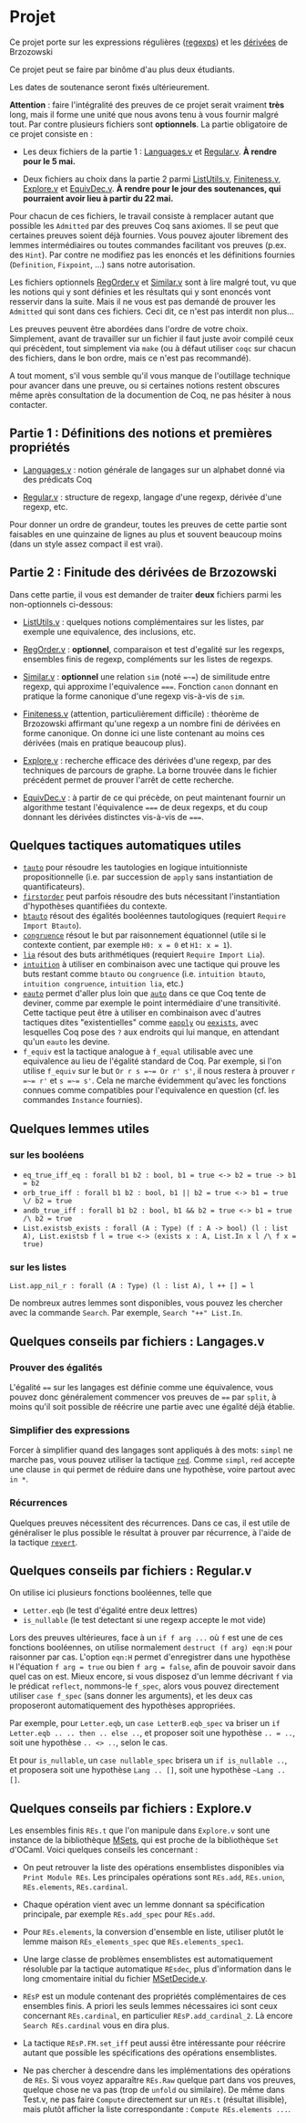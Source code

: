# Projet #

Ce projet porte sur les expressions régulières ([regexps][]) et les [dérivées][] de Brzozowski

[regexps]: https://fr.wikipedia.org/wiki/Expression_rationnelle
[dérivées]: https://fr.wikipedia.org/wiki/D%C3%A9riv%C3%A9e_de_Brzozowski

Ce projet peut se faire par binôme d'au plus deux étudiants.

Les dates de soutenance seront fixés ultérieurement.

**Attention** : faire l'intégralité des preuves de ce projet serait vraiment
**très** long, mais il forme une unité que nous avons tenu à vous fournir malgré
tout. Par contre plusieurs fichiers sont **optionnels**. La partie obligatoire
de ce projet consiste en :

  - Les deux fichiers de la partie 1 : [Languages.v](Languages.v) et [Regular.v](Regular.v). **À rendre pour le 5 mai.**
  
  - Deux fichiers au choix dans la partie 2 parmi [ListUtils.v](ListUtils.v), [Finiteness.v](Finiteness.v), [Explore.v](Explore.v) et [EquivDec.v](EquivDec.v). **À rendre pour le jour des soutenances, qui pourraient avoir lieu à partir du 22 mai.**

Pour chacun de ces fichiers, le travail consiste à remplacer autant que possible
les `Admitted` par des preuves Coq sans axiomes. Il se peut que certaines preuves
soient déjà fournies. Vous pouvez ajouter librement des lemmes intermédiaires
ou toutes commandes facilitant vos preuves (p.ex. des `Hint`). Par contre ne modifiez
pas les enoncés et les définitions fournies (`Definition`, `Fixpoint`, ...) sans
notre autorisation.

Les fichiers optionnels [RegOrder.v](RegOrder.v) et [Similar.v](Similar.v) sont à lire
malgré tout, vu que les notions qui y sont définies et les résultats qui y sont enoncés
vont resservir dans la suite. Mais il ne vous est pas demandé de prouver les `Admitted`
qui sont dans ces fichiers. Ceci dit, ce n'est pas interdit non plus...

Les preuves peuvent être abordées dans l'ordre de votre choix. Simplement, avant
de travailler sur un fichier il faut juste avoir compilé ceux qui précèdent,
tout simplement via `make` (ou à défaut utiliser `coqc` sur chacun des fichiers,
dans le bon ordre, mais ce n'est pas recommandé).

A tout moment, s'il vous semble qu'il vous manque de l'outillage technique pour
avancer dans une preuve, ou si certaines notions restent obscures même
après consultation de la documention de Coq, ne pas hésiter à nous contacter.

## Partie 1 : Définitions des notions et premières propriétés

  - [Languages.v](Languages.v) : notion générale de langages sur un alphabet donné via des prédicats Coq
  
  - [Regular.v](Regular.v) : structure de regexp, langage d'une regexp, dérivée d'une regexp, etc.

Pour donner un ordre de grandeur, toutes les preuves de cette partie
sont faisables en une quinzaine de lignes au plus et souvent beaucoup
moins (dans un style assez compact il est vrai).

## Partie 2 : Finitude des dérivées de Brzozowski

  Dans cette partie, il vous est demander de traiter **deux** fichiers parmi les non-optionnels ci-dessous:

  - [ListUtils.v](ListUtils.v) : quelques notions complémentaires sur les listes, par exemple une equivalence, des inclusions, etc.
  
  - [RegOrder.v](RegOrder.v) : **optionnel**, comparaison et test d'egalité sur les regexps, ensembles finis de regexp, compléments sur les listes de regexps.

  - [Similar.v](Similar.v) : **optionnel** une relation `sim` (noté `=~=`) de similitude entre regexp, qui approxime l'equivalence `===`. Fonction `canon` donnant en pratique la forme canonique d'une regexp vis-à-vis de `sim`.

  - [Finiteness.v](Finiteness.v) (attention, particulièrement difficile) : théorème de Brzozowski affirmant qu'une regexp a un nombre fini de dérivées en forme canonique. On donne ici une liste contenant au moins ces dérivées (mais en pratique beaucoup plus).

  - [Explore.v](Explore.v) : recherche efficace des dérivées d'une regexp, par des techniques de parcours de graphe. La borne trouvée dans le fichier précédent permet de prouver l'arrêt de cette recherche.

  - [EquivDec.v](EquivDec.v) : à partir de ce qui précède, on peut maintenant fournir un algorithme testant l'équivalence `===` de deux regexps, et du coup donnant les dérivées distinctes vis-à-vis de `===`. 


## Quelques tactiques automatiques utiles ##

- [`tauto`](https://coq.inria.fr/refman/proof-engine/tactics.html#coq:tacn.tauto)
  pour résoudre les tautologies en logique intuitionniste
  propositionnelle (i.e. par succession de `apply` sans instantiation
  de quantificateurs).
- [`firstorder`](https://coq.inria.fr/refman/proof-engine/tactics.html#coq:tacn.firstorder)
  peut parfois résoudre des buts nécessitant l'instantiation
  d'hypothèses quantifiées du contexte.
- [`btauto`](https://coq.inria.fr/refman/proof-engine/tactics.html#coq:tacn.btauto)
  résout des égalités booléennes tautologiques (requiert `Require Import Btauto`).
- [`congruence`](https://coq.inria.fr/refman/proof-engine/tactics.html#coq:tacn.congruence)
  résout le but par raisonnement équationnel (utile si le contexte
  contient, par exemple `H0: x = 0` et `H1: x = 1`).
- [`lia`](https://coq.inria.fr/refman/addendum/micromega.html#coq:tacn.lia)
  résout des buts arithmétiques (requiert `Require Import Lia`).
- [`intuition`](https://coq.inria.fr/refman/proof-engine/tactics.html#coq:tacn.intuition)
  à utiliser en combinaison avec une tactique qui prouve les buts
  restant comme `btauto` ou `congruence` (i.e. `intuition btauto`,
  `intuition congruence`, `intuition lia`, etc.)
- [`eauto`](https://coq.inria.fr/refman/proof-engine/tactics.html#coq:tacn.eauto)
  permet d'aller plus loin que
  [`auto`](https://coq.inria.fr/refman/proof-engine/tactics.html#coq:tacn.auto)
  dans ce que Coq tente de deviner, comme par exemple le point
  intermédiaire d'une transitivité.  Cette tactique peut être à
  utiliser en combinaison avec d'autres tactiques dites
  "existentielles" comme
  [`eapply`](https://coq.inria.fr/refman/proof-engine/tactics.html#coq:tacv.eapply)
  ou
  [`eexists`](https://coq.inria.fr/refman/proof-engine/tactics.html#coq:tacv.eexists),
  avec lesquelles Coq pose des `?` aux endroits qui lui manque, en
  attendant qu'un `eauto` les devine.
- `f_equiv` est la tactique analogue à `f_equal` utilisable avec une equivalence
  au lieu de l'égalité standard de Coq. Par exemple, si l'on utilise `f_equiv`
  sur le but `Or r s =~= Or r' s'`, il nous restera à prouver `r =~= r'`
  et `s =~= s'`. Cela ne marche évidemment qu'avec les fonctions connues comme
  compatibles pour l'equivalence en question (cf. les commandes `Instance` fournies).

## Quelques lemmes utiles ##

### sur les booléens ###

- `eq_true_iff_eq : forall b1 b2 : bool, b1 = true <-> b2 = true -> b1 = b2`
- `orb_true_iff : forall b1 b2 : bool, b1 || b2 = true <-> b1 = true \/ b2 = true`
- `andb_true_iff : forall b1 b2 : bool, b1 && b2 = true <-> b1 = true /\ b2 = true`
- `List.existsb_exists : forall (A : Type) (f : A -> bool) (l : list A),
  List.existsb f l = true <-> (exists x : A, List.In x l /\ f x = true)`

### sur les listes ###

```
List.app_nil_r : forall (A : Type) (l : list A), l ++ [] = l
```

De nombreux autres lemmes sont disponibles, vous pouvez les chercher
avec la commande `Search`. Par exemple, `Search "++" List.In`.

## Quelques conseils par fichiers : Langages.v ##

### Prouver des égalités ###

L'égalité `==` sur les langages est définie comme une équivalence,
vous pouvez donc généralement commencer vos preuves de `==` par `split`,
à moins qu'il soit possible de réécrire une partie avec une égalité
déjà établie.

### Simplifier des expressions ###

Forcer à simplifier quand des langages sont appliqués à des mots:
`simpl` ne marche pas, vous pouvez utiliser la tactique
[`red`](https://coq.inria.fr/refman/proof-engine/tactics.html#coq:tacn.red). Comme
`simpl`, `red` accepte une clause `in` qui permet de réduire dans une
hypothèse, voire partout avec `in *`.

### Récurrences ###

Quelques preuves nécessitent des récurrences. Dans ce cas, il est
utile de généraliser le plus possible le résultat à prouver par
récurrence, à l'aide de la tactique
[`revert`](https://coq.inria.fr/refman/proof-engine/tactics.html#coq:tacn.revert).

## Quelques conseils par fichiers : Regular.v ##

On utilise ici plusieurs fonctions booléennes, telle que
 - `Letter.eqb` (le test d'égalité entre deux lettres)
 - `is_nullable` (le test detectant si une regexp accepte le mot vide)

Lors des preuves ultérieures, face à un `if f arg ...` où `f` est une de
ces fonctions booléennes, on utilise normalement `destruct (f arg) eqn:H`
pour raisonner par cas. L'option `eqn:H` permet d'enregistrer dans une
hypothèse `H` l'équation `f arg = true` ou bien `f arg = false`, afin de
pouvoir savoir dans quel cas on est. Mieux encore, si vous disposez
d'un lemme décrivant `f` via le prédicat `reflect`, nommons-le `f_spec`,
alors vous pouvez directement utiliser `case f_spec` (sans donner les
arguments), et les deux cas proposeront automatiquement des hypothèses
appropriées.

Par exemple, pour `Letter.eqb`, un `case LetterB.eqb_spec` va briser un
`if Letter.eqb .. .. then .. else ..`, et proposer soit une hypothèse
`.. = ..`, soit une hypothèse `.. <> ..`, selon le cas.

Et pour `is_nullable`, un `case nullable_spec` brisera un
`if is_nullable ..`, et proposera soit une hypothèse `Lang .. []`, soit
une hypothèse `~Lang .. []`.

## Quelques conseils par fichiers : Explore.v ##

Les ensembles finis `REs.t` que l'on manipule dans `Explore.v` sont une instance de la bibliothèque [MSets](https://coq.inria.fr/distrib/current/stdlib/Coq.MSets.MSetInterface.html), qui est proche de la bibliothèque `Set` d'OCaml. Voici quelques conseils les concernant :

 - On peut retrouver la liste des opérations ensemblistes disponibles via `Print Module REs`.
   Les principales opérations sont `REs.add`, `REs.union`, `REs.elements`, `REs.cardinal`.
   
 - Chaque opération vient avec un lemme donnant sa spécification principale, par exemple `REs.add_spec` pour `REs.add`.
 
 - Pour `REs.elements`, la conversion d'ensemble en liste, utiliser plutôt le lemme maison `REs_elements_spec` que `REs.elements_spec1`.
 
 - Une large classe de problèmes ensemblistes est automatiquement résoluble par la tactique automatique `REsdec`, plus d'information dans le long cmomentaire initial du fichier [MSetDecide.v](https://coq.inria.fr/distrib/current/stdlib/Coq.MSets.MSetDecide.html).
 
 - `REsP` est un module contenant des propriétés complémentaires de ces ensembles finis.
   A priori les seuls lemmes nécessaires ici sont ceux concernant `REs.cardinal`, en particulier
   `REsP.add_cardinal_2`. Là encore `Search REs.cardinal` vous en dira plus.
   
 - La tactique `REsP.FM.set_iff` peut aussi être intéressante pour réécrire autant que possible les spécifications des opérations ensemblistes.
   
 - Ne pas chercher à descendre dans les implémentations des opérations de `REs`.
   Si vous voyez apparaître `REs.Raw` quelque part dans vos preuves, quelque chose ne va pas
   (trop de `unfold` ou similaire). De même dans Test.v, ne pas faire `Compute` directement
   sur un `REs.t` (résultat illisible), mais plutôt afficher la liste correspondante : `Compute REs.elements ...`.
